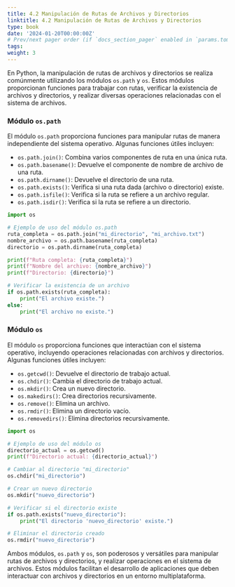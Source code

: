 ```yaml
---
title: 4.2 Manipulación de Rutas de Archivos y Directorios
linktitle: 4.2 Manipulación de Rutas de Archivos y Directorios
type: book
date: '2024-01-20T00:00:00Z'
# Prev/next pager order (if `docs_section_pager` enabled in `params.toml`)
tags: 
weight: 3
---
```


En Python, la manipulación de rutas de archivos y directorios se realiza comúnmente utilizando los módulos `os.path` y `os`. Estos módulos proporcionan funciones para trabajar con rutas, verificar la existencia de archivos y directorios, y realizar diversas operaciones relacionadas con el sistema de archivos.

### Módulo `os.path`

El módulo `os.path` proporciona funciones para manipular rutas de manera independiente del sistema operativo. Algunas funciones útiles incluyen:

- `os.path.join()`: Combina varios componentes de ruta en una única ruta.
- `os.path.basename()`: Devuelve el componente de nombre de archivo de una ruta.
- `os.path.dirname()`: Devuelve el directorio de una ruta.
- `os.path.exists()`: Verifica si una ruta dada (archivo o directorio) existe.
- `os.path.isfile()`: Verifica si la ruta se refiere a un archivo regular.
- `os.path.isdir()`: Verifica si la ruta se refiere a un directorio.

```python
import os

# Ejemplo de uso del módulo os.path
ruta_completa = os.path.join("mi_directorio", "mi_archivo.txt")
nombre_archivo = os.path.basename(ruta_completa)
directorio = os.path.dirname(ruta_completa)

print(f"Ruta completa: {ruta_completa}")
print(f"Nombre del archivo: {nombre_archivo}")
print(f"Directorio: {directorio}")

# Verificar la existencia de un archivo
if os.path.exists(ruta_completa):
    print("El archivo existe.")
else:
    print("El archivo no existe.")
```

### Módulo `os`

El módulo `os` proporciona funciones que interactúan con el sistema operativo, incluyendo operaciones relacionadas con archivos y directorios. Algunas funciones útiles incluyen:

- `os.getcwd()`: Devuelve el directorio de trabajo actual.
- `os.chdir()`: Cambia el directorio de trabajo actual.
- `os.mkdir()`: Crea un nuevo directorio.
- `os.makedirs()`: Crea directorios recursivamente.
- `os.remove()`: Elimina un archivo.
- `os.rmdir()`: Elimina un directorio vacío.
- `os.removedirs()`: Elimina directorios recursivamente.

```python
import os

# Ejemplo de uso del módulo os
directorio_actual = os.getcwd()
print(f"Directorio actual: {directorio_actual}")

# Cambiar al directorio "mi_directorio"
os.chdir("mi_directorio")

# Crear un nuevo directorio
os.mkdir("nuevo_directorio")

# Verificar si el directorio existe
if os.path.exists("nuevo_directorio"):
    print("El directorio 'nuevo_directorio' existe.")

# Eliminar el directorio creado
os.rmdir("nuevo_directorio")
```

Ambos módulos, `os.path` y `os`, son poderosos y versátiles para manipular rutas de archivos y directorios, y realizar operaciones en el sistema de archivos. Estos módulos facilitan el desarrollo de aplicaciones que deben interactuar con archivos y directorios en un entorno multiplataforma.
